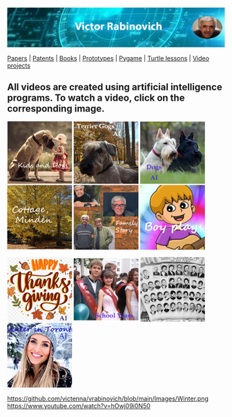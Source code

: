 ![Header Image](https://raw.githubusercontent.com/victenna/vrabinovich/main/Images/Header.png)

[Papers](papers.md) | [Patents](patents.md) | [Books](books.md) | [Prototypes](prototypes.md) | [Pygame](pygame.md) | [Turtle lessons](turtle_lessons.md) | [Video projects](video_projects.md)

## **All videos are created using artificial intelligence programs. To watch a video, click on the corresponding image.**


[![Dogs and Kids](https://raw.githubusercontent.com/victenna/vrabinovich/main/Images/Dogs%20and%20kids.png)](https://www.youtube.com/watch?v=whoiHovNMFs)
[![Terrier Dogs](https://raw.githubusercontent.com/victenna/vrabinovich/main/Images/Terrier%20dogs.png)](https://youtu.be/KkCjh5AozvA)
[![Dogs](https://raw.githubusercontent.com/victenna/vrabinovich/main/Images/Dogs.png)](https://www.youtube.com/shorts/0EpCACd949w)
[![Minden](https://raw.githubusercontent.com/victenna/vrabinovich/main/Images/Cottage%20Minden.png)](https://youtu.be/b9gTKUv__mM)
[![Family](https://raw.githubusercontent.com/victenna/vrabinovich/main/Images/Family%20story.png)](https://youtu.be/xxgmARvQ3UU)
[![Boy](https://raw.githubusercontent.com/victenna/vrabinovich/main/Images/Boy%20plays.png)](https://www.youtube.com/shorts/afVPOF4M2FE)

[![Happy_thanks](https://raw.githubusercontent.com/victenna/vrabinovich/main/Images/Happy%20thanks.png)](https://www.youtube.com/watch?v=m5oAX2Mfsuk)
[![School](https://raw.githubusercontent.com/victenna/vrabinovich/main/Images/School%20Years.png)](https://vimeo.com/manage/videos/1020783755)
[![School1](https://raw.githubusercontent.com/victenna/vrabinovich/main/Images/School.png)](https://www.youtube.com/watch?v=f46q5o1Kj88)
[![Winter](https://raw.githubusercontent.com/victenna/vrabinovich/main/Images/Winter.png)](https://www.youtube.com/watch?v=hOwj09i0N50)


https://github.com/victenna/vrabinovich/blob/main/Images/Winter.png
https://www.youtube.com/watch?v=hOwj09i0N50



























